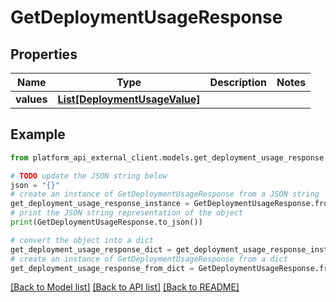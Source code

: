 # GetDeploymentUsageResponse


## Properties

Name | Type | Description | Notes
------------ | ------------- | ------------- | -------------
**values** | [**List[DeploymentUsageValue]**](DeploymentUsageValue.md) |  | 

## Example

```python
from platform_api_external_client.models.get_deployment_usage_response import GetDeploymentUsageResponse

# TODO update the JSON string below
json = "{}"
# create an instance of GetDeploymentUsageResponse from a JSON string
get_deployment_usage_response_instance = GetDeploymentUsageResponse.from_json(json)
# print the JSON string representation of the object
print(GetDeploymentUsageResponse.to_json())

# convert the object into a dict
get_deployment_usage_response_dict = get_deployment_usage_response_instance.to_dict()
# create an instance of GetDeploymentUsageResponse from a dict
get_deployment_usage_response_from_dict = GetDeploymentUsageResponse.from_dict(get_deployment_usage_response_dict)
```
[[Back to Model list]](../README.md#documentation-for-models) [[Back to API list]](../README.md#documentation-for-api-endpoints) [[Back to README]](../README.md)


